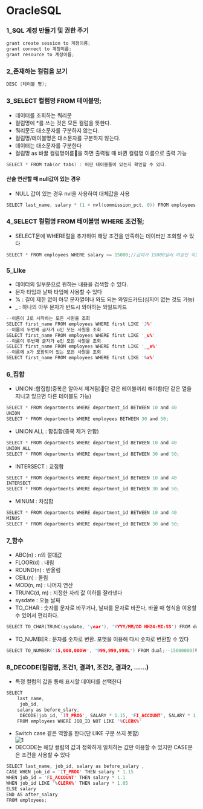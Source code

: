 # OracleSQL
### 1_SQL 계정 만들기 및 권한 주기
```C
grant create session to 계정이름;
grant connect to 계정이름;
grant resource to 계정이름;
```
### 2_존재하는 컬럼을 보기
```C
DESC (테이블 명);
```
### 3_SELECT 컬럼명 FROM 테이블명;
*	데이터를 조회하는 쿼리문
*	컬럼명에 *를 쓰는 것은 모든 컬럼을 뜻한다.
*	쿼리문도 대소문자를 구분하지 않는다.
*	컬럼명/테이블명은 대소문자를 구분하지 않는다.
*	데이터는 대소문자를 구분한다
*	컬럼명 as 바꿀 컬럼명이름을 하면 출력될 때 바뀐 컬럼명 이름으로 출력 가능
```C
SELECT * FROM tab(or tabs) : 어떤 테이블들이 있는지 확인할 수 있다.
```
#### 산술 연산할 때 null값이 있는 경우 
*	NULL 값이 있는 경우 nvl을 사용하여 대체값을 사용
```C
SELECT last_name, salary * (1 + nvl(commission_pct, 0)) FROM employees;//
```
### 4_SELECT 컬럼명 FROM 테이블명 WHERE 조건절;
*	SELECT문에 WHERE절을 추가하여 해당 조건을 만족하는 데이터만 조회할 수 있다
```C
SELECT * FROM employees WHERE salary >= 15000;//급여가 15000달러 이상인 직원의 정보만을 출력
```
### 5_LIke
*	데이터의 일부분으로 원하는 내용을 검색할 수 있다.
*	문자 타입과 날짜 타입에 사용할 수 있다
*	% : 길이 제한 없이 아무 문자열이나 와도 되는 와일드카드(심지어 없는 것도 가능)
*	_ : 하나의 아무 문자가 반드시 와야하는 와일드카드
```C
--이름이 J로 시작하는 모든 사원을 조회
SELECT first_name FROM employees WHERE first LIKE 'J%'
--이름의 두번째 글자가 u인 모든 사원을 조회
SELECT first_name FROM employees WHERE first LIKE '_u%'
--이름이 두번째 글자가 e인 모든 사원을 조회
SELECT first_name FROM employees WHERE first LIKE '__e%'
--이름에 x가 포함되어 있는 모든 사원을 조회
SELECT first_name FROM employees WHERE first LIKE '%x%'
```
### 6_집합
*	UNION :합집합(중복은 알아서 제거됨)단 같은 테이블끼리 해야함(단 같은 열을 지니고 있으면 다른 테이블도 가능)
```C
SELECT * FROM departments WHERE department_id BETWEEN 10 and 40
UNION
SELECT * FROM departments WHERE employees BETWEEN 30 and 50;
```
*	UNION ALL : 합집합(중복 제거 안함)
```C
SELECT * FROM departments WHERE department_id BETWEEN 10 and 40
UNION ALL
SELECT * FROM departments WHERE department_id BETWEEN 30 and 50;
```
*	INTERSECT : 교집합
```C
SELECT * FROM departments WHERE department_id BETWEEN 10 and 40
INTERSECT
SELECT * FROM departments WHERE department_id BETWEEN 30 and 50;
```
*	MINUM : 차집합
```C
SELECT * FROM departments WHERE department_id BETWEEN 10 and 40
MINUS
SELECT * FROM departments WHERE department_id BETWEEN 30 and 50;
```
### 7_함수
*	ABC(n) : n의 절대값
*	FLOOR(d) : 내림
*	ROUND(n) : 반올림
*	CEIL(n) : 올림
*	MOD(n, m) : 나머지 연산
*	TRUNC(d, m) : 지정한 자리 값 이하를 잘라낸다
*	sysdate : 오늘 날짜
*	TO_CHAR : 숫자를 문자로 바꾸거나, 날짜를 문자로 바꾼다, 바꿀 때 형식을 이용할 수 있어서 편리하다.
```C
SELECT TO_CHAR(TRUNC(sysdate, 'year'), 'YYYY/MM/DD HH24:MI:SS') FROM dual;--2021/01/01 00:00:00
```
*	TO_NUMBER : 문자를 숫자로 변환. 포맷을 이용해 다시 숫자로 변환할 수 있다
```C
SELECT TO_NUMBER('15,000,000￦', '999,999,999L') FROM dual;--15000000(즉 숫자로 다시 돌아옴)
```
### 8_DECODE(컬럼명, 조건1, 결과1, 조건2, 결과2, ……)
*	특정 컬럼의 값을 통해 표시할 데이터를 선택한다
```C
SELECT
    last_name,
     job_id,
    salary as before_slary,
     DECODE(job_id, 'IT_PROG', SALARY * 1.15, 'FI_ACCOUNT', SALARY * 1.10 ) as after_salary
    FROM employees WHERE JOB_ID NOT LIKE '%CLERK%'
```
*	Switch case 같은 역할을 한다(단 LIKE 구문 쓰지 못함)<br/>
![1](https://user-images.githubusercontent.com/82793713/124763468-f5502900-df6e-11eb-9115-29aef841c07d.png)
*	DECODE는 해당 컬럼의 값과 정확하게 일치하는 값만 이용할 수 있지만 CASE문은 조건을 사용할 수 있다
```C
SELECT last_name, job_id, salary as before_salary , 
CASE WHEN job_id = 'IT_PROG' THEN salary * 1.15
WHEN job_id = 'FI_ACCOUNT' THEN salary * 1.1
WHEN job_id LIKE '%CLERK%' THEN salary * 1.05
ELSE salary
END AS after_salary
FROM employees;
```

